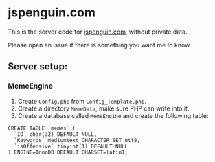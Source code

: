 # jspenguin.com

This is the server code for [jspenguin.com](https://jspenguin.com/), without private data. 

Please open an issue if there is something you want me to know. 

## Server setup: 

### MemeEngine

1. Create `Config.php` from `Config_Template.php`. 
2. Create a directory `MemeData`, make sure PHP can write into it. 
3. Create a database called `MemeEngine` and create the following table: 

```
CREATE TABLE `memes` (
  `ID` char(32) DEFAULT NULL,
  `Keywords` mediumtext CHARACTER SET utf8,
  `isOffensive` tinyint(1) DEFAULT NULL
) ENGINE=InnoDB DEFAULT CHARSET=latin1;
```
